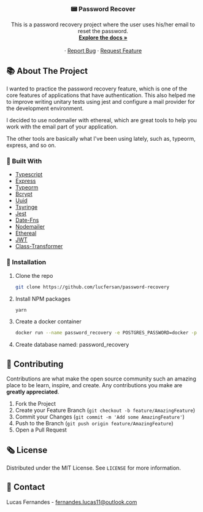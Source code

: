<p align="center">
  <h3 align="center">📟 Password Recover</h3>

  <p align="center">
    This is a password recovery project where the user uses his/her email to reset the password.
    <br />
    <a href="https://github.com/lucfersan/password-recovery"><strong>Explore the docs »</strong></a>
    <br />
    <br />
    ·
    <a href="https://github.com/lucfersan/password-recovery/issues">Report Bug</a>
    ·
    <a href="https://github.com/lucfersan/password-recovery/issues">Request Feature</a>
  </p>
</p>

## 📚 About The Project

I wanted to practice the password recovery feature, which is one of the core features of applications that have authentication. This also helped me to improve writing unitary tests using jest and configure a mail provider for the development environment.

I decided to use nodemailer with ethereal, which are great tools to help you work with the email part of your application.

The other tools are basically what I've been using lately, such as, typeorm, express, and so on.

### 🧰 Built With

- [Typescript](https://www.typescriptlang.org/)
- [Express](https://www.npmjs.com/package/express)
- [Typeorm](https://typeorm.io/#/)
- [Bcrypt](https://www.npmjs.com/package/bcrypt)
- [Uuid](https://www.npmjs.com/package/uuid)
- [Tsyringe](https://www.npmjs.com/package/tsyringe)
- [Jest](https://www.npmjs.com/package/jest)
- [Date-Fns](https://www.npmjs.com/package/date-fns)
- [Nodemailer](https://www.npmjs.com/package/nodemailer)
- [Ethereal](https://ethereal.email/)
- [JWT](https://www.npmjs.com/package/jsonwebtoken)
- [Class-Transformer](https://www.npmjs.com/package/class-transformer)

### 🚀 Installation

1. Clone the repo
   ```sh
   git clone https://github.com/lucfersan/password-recovery
   ```
2. Install NPM packages
   ```sh
   yarn
   ```
3. Create a docker container
   ```sh
   docker run --name password_recovery -e POSTGRES_PASSWORD=docker -p 5432:5432 -d postgres
   ```
4. Create database named: password_recovery

## 🤝 Contributing

Contributions are what make the open source community such an amazing place to be learn, inspire, and create. Any contributions you make are **greatly appreciated**.

1. Fork the Project
2. Create your Feature Branch (`git checkout -b feature/AmazingFeature`)
3. Commit your Changes (`git commit -m 'Add some AmazingFeature'`)
4. Push to the Branch (`git push origin feature/AmazingFeature`)
5. Open a Pull Request

## 🗞️ License

Distributed under the MIT License. See `LICENSE` for more information.

## 📧 Contact

Lucas Fernandes - fernandes.lucas11@outlook.com
